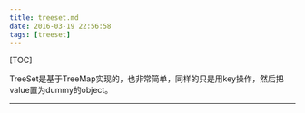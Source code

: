 ```yaml
---
title: treeset.md
date: 2016-03-19 22:56:58
tags: [treeset]
---
```


[TOC]

<!--more-->

TreeSet是基于TreeMap实现的，也非常简单，同样的只是用key操作，然后把value置为dummy的object。

----

